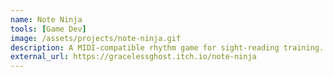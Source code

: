 ```yaml
---
name: Note Ninja
tools: [Game Dev]
image: /assets/projects/note-ninja.gif
description: A MIDI-compatible rhythm game for sight-reading training.
external_url: https://gracelessghost.itch.io/note-ninja
---
```


